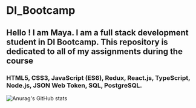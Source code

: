 # DI_Bootcamp

## Hello ! I am Maya. I am a full stack development student in DI Bootcamp. This repository is dedicated to all of my assignments during the course 
### HTML5, CSS3, JavaScript (ES6), Redux, React.js, TypeScript, Node.js, JSON Web Token, SQL, PostgreSQL.

![Anurag's GitHub stats](https://github-readme-stats.vercel.app/api?username=mayapik&show_icons=true&theme=radical)
